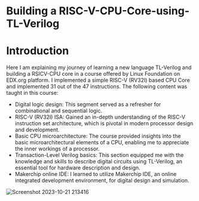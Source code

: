 # Building a RISC-V-CPU-Core-using-TL-Verilog
# Introduction
Here I am explaining my journey of learning a new language TL-Verilog and building a RSICV-CPU core in a course offered by Linux Foundation on EDX.org platform. I implemented a simple RISC-V (RV32I) based CPU Core and implemented 31 out of the 47 instructions. The following content was taught in this course:

- Digital logic design: This segment served as a refresher for combinational and sequential logic.
- RISC-V (RV32I) ISA: Gained an in-depth understanding of the RISC-V instruction set architecture, which is pivotal in modern processor design and development.
- Basic CPU microarchitecture: The course provided insights into the basic microarchitectural elements of a CPU, enabling me to appreciate the inner workings of a processor.
- Transaction-Level Verilog basics: This section equipped me with the knowledge and skills to describe digital circuits using TL-Verilog, an essential tool for hardware description and design.
- Makerchip online IDE: I learned to utilize Makerchip IDE, an online integrated development environment, for digital design and simulation.

![Screenshot 2023-10-21 213416](https://github.com/AYYAZmayo/RISC-V--CPU-Core-using-TL-Verilog/assets/43933912/29099ba1-d2bf-4213-9f70-d8c656f75b2c)
